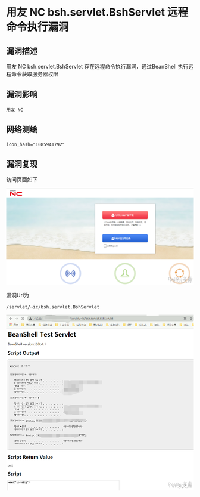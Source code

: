 # 

# 用友 NC bsh.servlet.BshServlet 远程命令执行漏洞

## 漏洞描述

用友 NC bsh.servlet.BshServlet 存在远程命令执行漏洞，通过BeanShell 执行远程命令获取服务器权限

## 漏洞影响

```
用友 NC
```

## 网络测绘

```
icon_hash="1085941792"
```

## 漏洞复现

访问页面如下

![yongyou-4-1](./images/yongyou-4-1.png)

漏洞Url为

```plain
/servlet/~ic/bsh.servlet.BshServlet
```

![yongyou-4-2](./images/yongyou-4-2.png)
